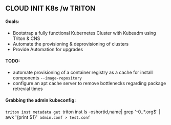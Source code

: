 ## CLOUD INIT K8s /w TRITON ## 

#### Goals:
- Bootstrap a fully functional Kubernetes Cluster with Kubeadm using Triton & CNS
- Automate the provisioning & deprovisioning of clusters
- Provide Automation for upgrades

#### TODO:
- automate provisioning of a container registry as a cache for install components `--image-repository`
- configure an apt cache server to remove bottlenecks regarding package retrevial times


#### Grabbing the admin kubeconfig:
`triton inst metadata get `triton inst ls -oshortid,name| grep '\-0\..*\.org$' | awk '{print $1}'` admin.conf > test.conf`